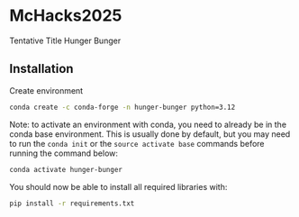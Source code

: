 # McHacks2025
Tentative Title Hunger Bunger

## Installation

Create environment
```bash
conda create -c conda-forge -n hunger-bunger python=3.12
```

Note: to activate an environment with conda, you need to already be in the conda base environment. This is usually done by default, but you may need to run the `conda init` or the `source activate base` commands before running the command below:

```bash
conda activate hunger-bunger
```

You should now be able to install all required libraries with:

```bash
pip install -r requirements.txt
```
